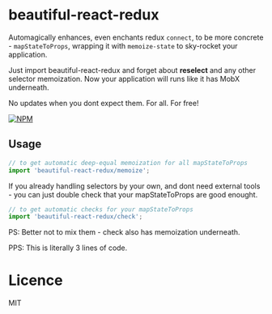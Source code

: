beautiful-react-redux
=====
Automagically enhances, even enchants redux `connect`, to be more concrete - `mapStateToProps`,
wrapping it with `memoize-state` to sky-rocket your application.

Just import beautiful-react-redux and forget about __reselect__ and any other selector memoization.
Now your application will runs like it has MobX underneath.

No updates when you dont expect them. For all. For free!

[![NPM](https://nodei.co/npm/beautiful-react-redux.png?downloads=true&stars=true)](https://nodei.co/npm/beautiful-react-redux/)

## Usage
```js
// to get automatic deep-equal memoization for all mapStateToProps
import 'beautiful-react-redux/memoize';
```

If you already handling selectors by your own, and dont need external tools - 
you can just double check that your mapStateToProps are good enought.
```js
// to get automatic checks for your mapStateToProps
import 'beautiful-react-redux/check';
```

PS: Better not to mix them - check also has memoization underneath.

PPS: This is literally 3 lines of code.

# Licence
MIT